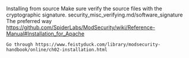 Installing from source
  Make sure verify the source files with the cryptographic signature.
    security_misc_verifying.md/software_signature
  The preferred way
    https://github.com/SpiderLabs/ModSecurity/wiki/Reference-Manual#Installation_for_Apache

    Go through https://www.feistyduck.com/library/modsecurity-handbook/online/ch02-installation.html
      




